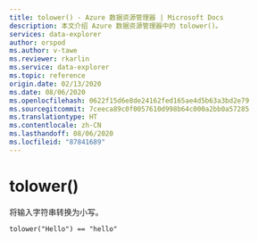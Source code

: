 ```yaml
---
title: tolower() - Azure 数据资源管理器 | Microsoft Docs
description: 本文介绍 Azure 数据资源管理器中的 tolower()。
services: data-explorer
author: orspod
ms.author: v-tawe
ms.reviewer: rkarlin
ms.service: data-explorer
ms.topic: reference
origin.date: 02/13/2020
ms.date: 08/06/2020
ms.openlocfilehash: 0622f15d6e8de24162fed165ae4d5b63a3bd2e79
ms.sourcegitcommit: 7ceeca89c0f0057610d998b64c000a2bb0a57285
ms.translationtype: HT
ms.contentlocale: zh-CN
ms.lasthandoff: 08/06/2020
ms.locfileid: "87841689"
---
```

# <a name="tolower"></a>tolower()

将输入字符串转换为小写。

```kusto
tolower("Hello") == "hello"
```